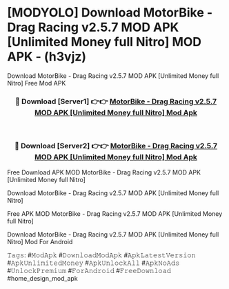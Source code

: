 # [MODYOLO] Download MotorBike - Drag Racing v2.5.7 MOD APK [Unlimited Money full Nitro] MOD APK - (h3vjz)
Download MotorBike - Drag Racing v2.5.7 MOD APK [Unlimited Money full Nitro] Free Mod APK

<div align="center">
<h3>🔴 Download [Server1] 👉👉 <a href="https://apk-comot.site?title=MotorBike_-_Drag_Racing_v2.5.7_MOD_APK_[Unlimited_Money_full_Nitro]">MotorBike - Drag Racing v2.5.7 MOD APK [Unlimited Money full Nitro] Mod Apk</a></h3><br>

<h3>🔴 Download [Server2] 👉👉 <a href="https://apk-comot.site?title=MotorBike_-_Drag_Racing_v2.5.7_MOD_APK_[Unlimited_Money_full_Nitro]">MotorBike - Drag Racing v2.5.7 MOD APK [Unlimited Money full Nitro] Mod Apk</a></h3>
</div>


Free Download APK MOD MotorBike - Drag Racing v2.5.7 MOD APK [Unlimited Money full Nitro]

Download MotorBike - Drag Racing v2.5.7 MOD APK [Unlimited Money full Nitro] 

Free APK MOD MotorBike - Drag Racing v2.5.7 MOD APK [Unlimited Money full Nitro] 

Download MotorBike - Drag Racing v2.5.7 MOD APK [Unlimited Money full Nitro] Mod For Android

𝚃𝚊𝚐𝚜: #𝙼𝚘𝚍𝙰𝚙𝚔 #𝙳𝚘𝚠𝚗𝚕𝚘𝚊𝚍𝙼𝚘𝚍𝙰𝚙𝚔 #𝙰𝚙𝚔𝙻𝚊𝚝𝚎𝚜𝚝𝚅𝚎𝚛𝚜𝚒𝚘𝚗 #𝙰𝚙𝚔𝚄𝚗𝚕𝚒𝚖𝚒𝚝𝚎𝚍𝙼𝚘𝚗𝚎𝚢 #𝙰𝚙𝚔𝚄𝚗𝚕𝚘𝚌𝚔𝙰𝚕𝚕 #𝙰𝚙𝚔𝙽𝚘𝙰𝚍𝚜 #𝚄𝚗𝚕𝚘𝚌𝚔𝙿𝚛𝚎𝚖𝚒𝚞𝚖 #𝙵𝚘𝚛𝙰𝚗𝚍𝚛𝚘𝚒𝚍 #𝙵𝚛𝚎𝚎𝙳𝚘𝚠𝚗𝚕𝚘𝚊𝚍 #home_design_mod_apk